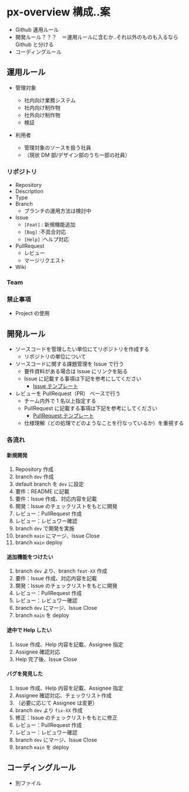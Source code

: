 # px-overview 構成..案

-   Github 運用ルール
-   開発ルール？？？　＝運用ルールに含むか..それ以外のものも入るなら Github と分ける
-   コーディングルール

## 運用ルール

-   管理対象

    -   社内向け業務システム
    -   社内向け制作物
    -   社外向け制作物
    -   検証

-   利用者
    -   管理対象のソースを扱う社員
    -   （現状 DM 部/デザイン部のうち一部の社員）

### リポジトリ

-   Repository
-   Description
-   Type
-   Branch
    -   ブランチの運用方法は検討中
-   Issue
    -   `[Feat]` : 新規機能追加
    -   `[Bug]` :不具合対応
    -   `[Help]` :ヘルプ対応
-   PullRequest
    -   レビュー
    -   マージリクエスト
-   Wiki

### Team

### 禁止事項

-   Project の使用

## 開発ルール

-   ソースコードを管理したい単位にてリポジトリを作成する
    -   リポジトリの単位について
-   ソースコードに関する課題管理を Issue で行う
    -   要件資料がある場合は Issue にリンクを貼る
    -   Issue に記載する事項は下記を参考にしてください
        -   [Issue テンプレート](./.github/ISSUE_TEMPLATE/)
-   レビューを PullRequest（PR） ベースで行う
    -   チーム内外で 1 名以上指定する
    -   PullRequest に記載する事項は下記を参考にしてください
        -   [PullRequest テンプレート](./.github/pull_request_template.md)
    -   仕様理解（どの処理でどのようなことを行なっているか）を重視する

### 各流れ

#### 新規開発

1. Repository 作成
2. branch `dev` 作成
3. default branch を `dev` に設定
4. 要件：README に記載
5. 要件：Issue 作成、対応内容を記載
6. 開発：Issue のチェックリストをもとに開発
7. レビュー：PullRequest 作成
8. レビュー：レビュワー確認
9. branch `dev` で開発を実施
10. branch `main` にマージ、Issue Close
11. branch `main` deploy

#### 追加機能をつけたい

1. branch `dev` より、branch `feat-XX` 作成
2. 要件：Issue 作成、対応内容を記載
3. 開発：Issue のチェックリストをもとに開発
4. レビュー：PullRequest 作成
5. レビュー：レビュワー確認
6. branch `dev` にマージ、Issue Close
7. branch `main` を deploy

#### 途中で Help したい

1. Issue 作成、Help 内容を記載、Assignee 指定
2. Assignee 確認対応
3. Help 完了後、Issue Close

#### バグを発見した

1. Issue 作成、Help 内容を記載、Assignee 指定
2. Assignee 確認対応、チェックリスト作成
3. （必要に応じて Assignee は変更）
4. branch `dev` より `fix-XX` 作成
5. 修正：Issue のチェックリストをもとに修正
6. レビュー：PullRequest 作成
7. レビュー：レビュワー確認
8. branch `dev` にマージ、Issue Close
9. branch `main` を deploy

###

## コーディングルール

-   別ファイル

###
